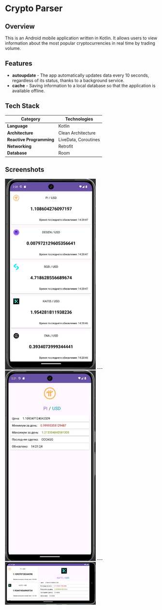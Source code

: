 # Crypto Parser

## Overview
This is an Android mobile application written in Kotlin. It allows users to view information about the most popular cryptocurrencies in real time by trading volume.

## Features
- **autoupdate** - The app automatically updates data every 10 seconds, regardless of its status, thanks to a background service.
- **cache** - Saving information to a local database so that the application is available offline.

## Tech Stack
| **Category**             | **Technologies**                  |
|--------------------------|-----------------------------------|
| **Language**             | Kotlin                            |
| **Architecture**         | Clean Architecture                |
| **Reactive Programming** | LiveData, Coroutines              |
| **Networking**          | Retrofit                          |
| **Database**            | Room                             |


## Screenshots
<img src="screenshots/screen1.jpg" width="300">
---
<img src="screenshots/screen2.jpg" width="300">
---
<img src="screenshots/screen3.jpg" width="300">
